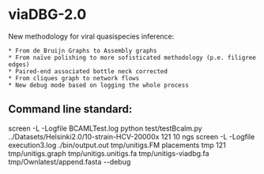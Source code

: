 # viaDBG-2.0

New methodology for viral quasispecies inference:
	
	* From de Bruijn Graphs to Assembly graphs
	* From naïve polishing to more sofisticated methodology (p.e. filigree edges)
	* Paired-end associated bottle neck corrected
	* From cliques graph to network flows
	* New debug mode based on logging the whole process

## Command line standard:

screen -L -Logfile BCAMLTest.log python test/testBcalm.py ../Datasets/Helsinki2.0/10-strain-HCV-20000x 121 10 ngs
screen -L -Logfile execution3.log ./bin/output.out tmp/unitigs.FM placements tmp 121 tmp/unitigs.graph tmp/unitigs.unitigs.fa tmp/unitigs-viadbg.fa tmp/Ownlatest/append.fasta --debug


